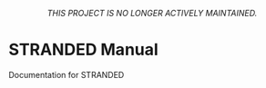 <p style="text-align: center;"><em>THIS PROJECT IS NO LONGER ACTIVELY MAINTAINED.</em></p>

# STRANDED Manual
Documentation for STRANDED
